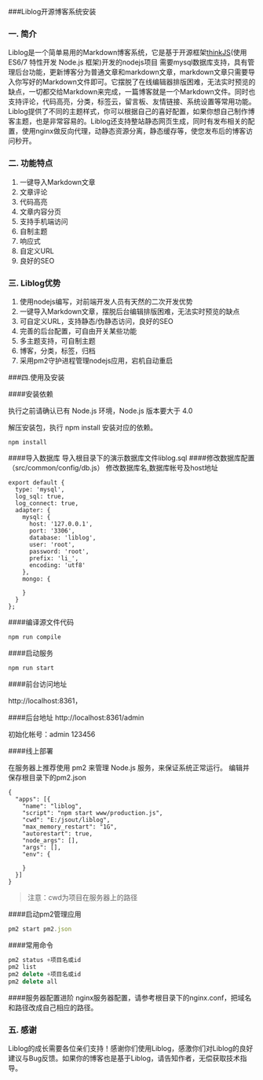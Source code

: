 ###Liblog开源博客系统安装

### 一. 简介
Liblog是一个简单易用的Markdown博客系统，它是基于开源框架[thinkJS](http://www.thinkjs.org)(使用 ES6/7 特性开发 Node.js 框架)开发的nodejs项目
需要mysql数据库支持，具有管理后台功能，更新博客分为普通文章和markdown文章，markdown文章只需要导入你写好的Markdown文件即可。它摆脱了在线编辑器排版困难，无法实时预览的缺点，一切都交给Markdown来完成，一篇博客就是一个Markdown文件。同时也支持评论，代码高亮，分类，标签云，留言板、友情链接、系统设置等常用功能。Liblog提供了不同的主题样式，你可以根据自己的喜好配置，如果你想自己制作博客主题，也是非常容易的。Liblog还支持整站静态网页生成，同时有发布相关的配置，使用nginx做反向代理，动静态资源分离，静态缓存等，使您发布后的博客访问秒开。

### 二. 功能特点

1. 一键导入Markdown文章  
2. 文章评论  
3. 代码高亮  
4. 文章内容分页  
5. 支持手机端访问  
6. 自制主题  
7. 响应式  
8. 自定义URL
9. 良好的SEO  

### 三. Liblog优势
 
1. 使用nodejs编写，对前端开发人员有天然的二次开发优势  
2. 一键导入Markdown文章，摆脱后台编辑排版困难，无法实时预览的缺点  
3. 可自定义URL，支持静态/伪静态访问，良好的SEO  
4. 完善的后台配置，可自由开关某些功能  
5. 多主题支持，可自制主题  
6. 博客，分类，标签，归档  
7. 采用pm2守护进程管理nodejs应用，宕机自动重启

###四.使用及安装

####安装依赖

执行之前请确认已有 Node.js 环境，Node.js 版本要大于 4.0

解压安装包，执行 npm install 安装对应的依赖。
```
npm install 

```
####导入数据库
导入根目录下的演示数据库文件liblog.sql
####修改数据库配置（src/common/config/db.js）
修改数据库名,数据库帐号及host地址
```
export default {
  type: 'mysql',
  log_sql: true,
  log_connect: true,
  adapter: {
    mysql: {
      host: '127.0.0.1',
      port: '3306',
      database: 'liblog',
      user: 'root',
      password: 'root',
      prefix: 'li_',
      encoding: 'utf8'
    },
    mongo: {

    }
  }
};
```
####编译源文件代码
```javascript
npm run compile
```
####启动服务
```javascript
npm run start
```
####前台访问地址

http://localhost:8361，

####后台地址
http://localhost:8361/admin

初始化帐号：admin  123456

####线上部署

在服务器上推荐使用 pm2 来管理 Node.js 服务，来保证系统正常运行。
编辑并保存根目录下的pm2.json
```
{
  "apps": [{
    "name": "liblog",
    "script": "npm start www/production.js",
    "cwd": "E:/jsout/liblog",
    "max_memory_restart": "1G",
    "autorestart": true,
    "node_args": [],
    "args": [],
    "env": {

    }
  }]
}
```
>注意：cwd为项目在服务器上的路径

####启动pm2管理应用
```javascript
pm2 start pm2.json
```
####常用命令
```javascript
pm2 status +项目名或id
pm2 list
pm2 delete +项目名或id
pm2 delete all
```
####服务器配置进阶
nginx服务器配置，请参考根目录下的nginx.conf，把域名和路径改成自己相应的路径。

### 五. 感谢

Liblog的成长需要各位亲们支持！感谢你们使用Liblog，感激你们对Liblog的良好建议与Bug反馈。如果你的博客也是基于Liblog，请告知作者，无偿获取技术指导。
